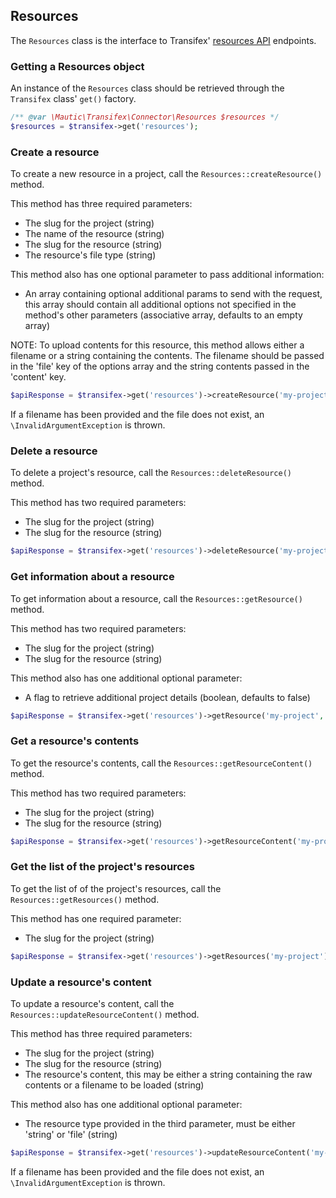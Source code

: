 ## Resources

The `Resources` class is the interface to Transifex' [resources API](http://docs.transifex.com/api/resources/) endpoints.

### Getting a Resources object

An instance of the `Resources` class should be retrieved through the `Transifex` class' `get()` factory.

```php
/** @var \Mautic\Transifex\Connector\Resources $resources */
$resources = $transifex->get('resources');
```

### Create a resource

To create a new resource in a project, call the `Resources::createResource()` method.

This method has three required parameters:

* The slug for the project (string)
* The name of the resource (string)
* The slug for the resource (string)
* The resource's file type (string)

This method also has one optional parameter to pass additional information:

* An array containing optional additional params to send with the request, this array should contain all additional options not specified in the method's other parameters (associative array, defaults to an empty array)

NOTE: To upload contents for this resource, this method allows either a filename or a string containing the contents. The filename should be passed in the 'file' key of the options array and the string contents passed in the 'content' key.

```php
$apiResponse = $transifex->get('resources')->createResource('my-project', 'Resource 1', 'resource-1', 'INI');
```

If a filename has been provided and the file does not exist, an `\InvalidArgumentException` is thrown.

### Delete a resource

To delete a project's resource, call the `Resources::deleteResource()` method.

This method has two required parameters:

* The slug for the project (string)
* The slug for the resource (string)

```php
$apiResponse = $transifex->get('resources')->deleteResource('my-project', 'resource-1');
```

### Get information about a resource

To get information about a resource, call the `Resources::getResource()` method.

This method has two required parameters:

* The slug for the project (string)
* The slug for the resource (string)

This method also has one additional optional parameter:

* A flag to retrieve additional project details (boolean, defaults to false)

```php
$apiResponse = $transifex->get('resources')->getResource('my-project', 'resource-1');
```

### Get a resource's contents

To get the resource's contents, call the `Resources::getResourceContent()` method.

This method has two required parameters:

* The slug for the project (string)
* The slug for the resource (string)

```php
$apiResponse = $transifex->get('resources')->getResourceContent('my-project', 'resource-1');
```

### Get the list of the project's resources

To get the list of of the project's resources, call the `Resources::getResources()` method.

This method has one required parameter:

* The slug for the project (string)

```php
$apiResponse = $transifex->get('resources')->getResources('my-project');
```

### Update a resource's content

To update a resource's content, call the `Resources::updateResourceContent()` method.

This method has three required parameters:

* The slug for the project (string)
* The slug for the resource (string)
* The resource's content, this may be either a string containing the raw contents or a filename to be loaded (string)

This method also has one additional optional parameter:

* The resource type provided in the third parameter, must be either 'string' or 'file' (string)

```php
$apiResponse = $transifex->get('resources')->updateResourceContent('my-project', 'resource-1', 'TEST="My Test String"');
```

If a filename has been provided and the file does not exist, an `\InvalidArgumentException` is thrown.
